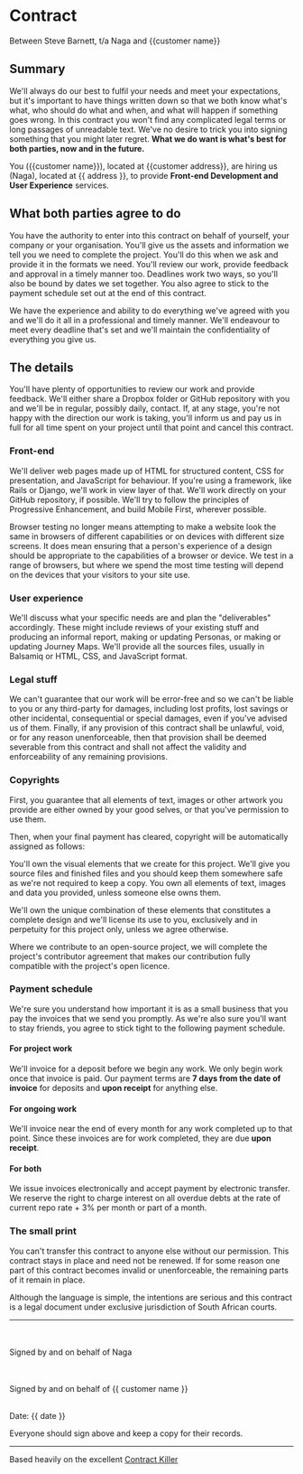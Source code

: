 # Contract

Between Steve Barnett, t/a Naga
and {{customer name}}

## Summary

We'll always do our best to fulfil your needs and meet your expectations, but it's important to have things written down so that we both know what's what, who should do what and when, and what will happen if something goes wrong. In this contract you won't find any complicated legal terms or long passages of unreadable text. We've no desire to trick you into signing something that you might later regret. **What we do want is what's best for both parties, now and in the future.**

You ({{customer name}}), located at {{customer address}}, are hiring us (Naga), located at {{ address }}, to provide **Front-end Development and User Experience** services.

## What both parties agree to do

You have the authority to enter into this contract on behalf of yourself, your company or your organisation. You'll give us the assets and information we tell you we need to complete the project. You'll do this when we ask and provide it in the formats we need. You'll review our work, provide feedback and approval in a timely manner too. Deadlines work two ways, so you'll also be bound by dates we set together. You also agree to stick to the payment schedule set out at the end of this contract.

We have the experience and ability to do everything we've agreed with you and we'll do it all in a professional and timely manner. We'll endeavour to meet every deadline that's set and we'll maintain the confidentiality of everything you give us.

## The details

You'll have plenty of opportunities to review our work and provide feedback. We'll either share a Dropbox folder or GitHub repository with you and we'll be in regular, possibly daily, contact. If, at any stage, you're not happy with the direction our work is taking, you'll inform us and pay us in full for all time spent on your project until that point and cancel this contract.

### Front-end

We'll deliver web pages made up of HTML for structured content, CSS for presentation, and JavaScript for behaviour. If you're using a framework, like Rails or Django, we'll work in view layer of that. We'll work directly on your GitHub repository, if possible. We'll try to follow the principles of Progressive Enhancement, and build Mobile First, wherever possible.

Browser testing no longer means attempting to make a website look the same in browsers of different capabilities or on devices with different size screens. It does mean ensuring that a person's experience of a design should be appropriate to the capabilities of a browser or device. We test in a range of browsers, but where we spend the most time testing will depend on the devices that your visitors to your site use.

### User experience

We'll discuss what your specific needs are and plan the "deliverables" accordingly. These might include reviews of your existing stuff and producing an informal report, making or updating Personas, or making or updating Journey Maps. We'll provide all the sources files, usually in Balsamiq or HTML, CSS, and JavaScript format.

### Legal stuff

We can't guarantee that our work will be error-free and so we can't be liable to you or any third-party for damages, including lost profits, lost savings or other incidental, consequential or special damages, even if you've advised us of them. Finally, if any provision of this contract shall be unlawful, void, or for any reason unenforceable, then that provision shall be deemed severable from this contract and shall not affect the validity and enforceability of any remaining provisions.

### Copyrights

First, you guarantee that all elements of text, images or other artwork you provide are either owned by your good selves, or that you've permission to use them.

Then, when your final payment has cleared, copyright will be automatically assigned as follows:

You'll own the visual elements that we create for this project. We'll give you source files and finished files and you should keep them somewhere safe as we're not required to keep a copy. You own all elements of text, images and data you provided, unless someone else owns them.

We'll own the unique combination of these elements that constitutes a complete design and we'll license its use to you, exclusively and in perpetuity for this project only, unless we agree otherwise.

Where we contribute to an open-source project, we will complete the project's contributor agreement that makes our contribution fully compatible with the project's open licence.

### Payment schedule

We're sure you understand how important it is as a small business that you pay the invoices that we send you promptly. As we're also sure you'll want to stay friends, you agree to stick tight to the following payment schedule.

#### For project work

We'll invoice for a deposit before we begin any work. We only begin work once that invoice is paid. Our payment terms are **7 days from the date of invoice** for deposits and **upon receipt** for anything else.

#### For ongoing work

We'll invoice near the end of every month for any work completed up to that point. Since these invoices are for work completed, they are due **upon receipt**.

#### For both

We issue invoices electronically and accept payment by electronic transfer. We reserve the right to charge interest on all overdue debts at the rate of current repo rate + 3% per month or part of a month.

### The small print

You can't transfer this contract to anyone else without our permission. This contract stays in place and need not be renewed. If for some reason one part of this contract becomes invalid or unenforceable, the remaining parts of it remain in place.

Although the language is simple, the intentions are serious and this contract is a legal document under exclusive jurisdiction of South African courts.

---

<br /><br />
Signed by and on behalf of Naga

<br /><br />
Signed by and on behalf of {{ customer name }}

<br />
Date: {{ date }}

Everyone should sign above and keep a copy for their records.

---

Based heavily on the excellent [Contract Killer](https://gist.github.com/malarkey/4031110)
